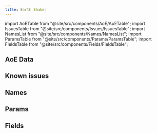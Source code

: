 ```yaml
---
title: Earth Shaker
---
```


import AoETable from "@site/src/components/AoE/AoETable";
import IssuesTable from "@site/src/components/Issues/IssuesTable";
import NamesList from "@site/src/components/Names/NamesList";
import ParamsTable from "@site/src/components/Params/ParamsTable";
import FieldsTable from "@site/src/components/Fields/FieldsTable";

## AoE Data

<AoETable item_key="earthshaker" data_src="weapon" />

## Known issues

<IssuesTable item_key="earthshaker" data_src="weapon" />

## Names

<NamesList item_key="earthshaker" data_src="weapon" />

## Params

<ParamsTable item_key="earthshaker" data_src="weapon" />

## Fields

<FieldsTable item_key="earthshaker" data_src="weapon" />
